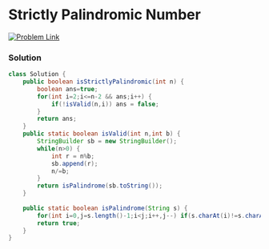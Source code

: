 # Strictly Palindromic Number

[![Problem Link](https://img.shields.io/badge/-LeetCode-FFA116?style=for-the-badge&logo=LeetCode&logoColor=black)](https://leetcode.com/problems/strictly-palindromic-number/)



### Solution
```java
class Solution {
    public boolean isStrictlyPalindromic(int n) {
        boolean ans=true;
        for(int i=2;i<=n-2 && ans;i++) {
            if(!isValid(n,i)) ans = false;
        }
        return ans;
    }
    public static boolean isValid(int n,int b) {
        StringBuilder sb = new StringBuilder();
        while(n>0) {
            int r = n%b;
            sb.append(r);
            n/=b;
        }
        return isPalindrome(sb.toString());
    }
    
    public static boolean isPalindrome(String s) {
        for(int i=0,j=s.length()-1;i<j;i++,j--) if(s.charAt(i)!=s.charAt(j)) return false;
        return true;
    }
}

```
